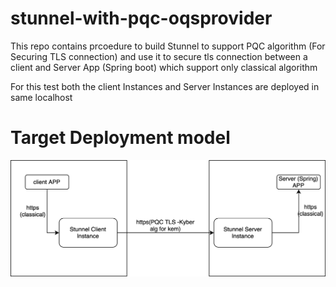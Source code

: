 # stunnel-with-pqc-oqsprovider

This repo contains prcoedure to build Stunnel to support PQC algorithm (For Securing TLS connection) and use it to secure tls connection between a client and Server App (Spring boot) which support only classical algorithm 

For this test both the client Instances and Server Instances are deployed in same localhost 

# Target Deployment model 
![](diagram_screenshots/stunne_pqc.drawio.svg)
